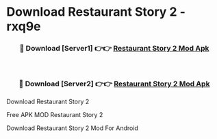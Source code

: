 # Download Restaurant Story 2 - rxq9e



<div align="center">
<h3>🔴 Download [Server1] 👉👉 <a href="https://momento.my/?title=Restaurant_Story_2">Restaurant Story 2 Mod Apk</a></h3><br>

<h3>🔴 Download [Server2] 👉👉 <a href="https://momento.my/?title=Restaurant_Story_2">Restaurant Story 2 Mod Apk</a></h3>
</div>



Download Restaurant Story 2 

Free APK MOD Restaurant Story 2 

Download Restaurant Story 2 Mod For Android
